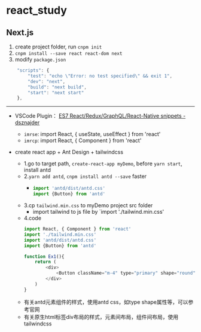 # react_study


## Next.js

1. create project folder, run `cnpm init`
2. `cnpm install --save react react-dom next`
3. modify `package.json`
```javascript
    "scripts": {
        "test": "echo \"Error: no test specified\" && exit 1",
        "dev": "next",
        "build": "next build",
        "start": "next start"
    },
```




-----

- VSCode Plugin： [ES7 React/Redux/GraphQL/React-Native snippets - dsznajder](https://marketplace.visualstudio.com/items?itemName=dsznajder.es7-react-js-snippets)
  - `imrse`: import React, { useState, useEffect } from 'react'
  - `imrcp`: import React, { Component } from 'react'


- create react app + Ant Design + tailwindcss
  - 1.go to target path, `create-react-app myDemo`, before `yarn start`, install antd
  - 2.`yarn add antd`, `cnpm install antd --save` faster
    - ```javascript
      import 'antd/dist/antd.css'
      import {Button} from 'antd'
      ```
  - 3.cp `tailwind.min.css` to myDemo project src folder
    - import tailwind to js file by `import './tailwind.min.css'
  - 4.code
    ```javascript
    import React, { Component } from 'react'
    import './tailwind.min.css'
    import 'antd/dist/antd.css'
    import {Button} from 'antd'
    
    function Ex1(){
        return (
            <div>
                <Button className="m-4" type="primary" shape="round">Click</Button>
            </div>
        )
    }
    ```
  - 有关antd元素组件的样式，使用antd css，如type shape属性等，可以参考官网
  - 有关原生html标签div布局的样式，元素间布局，组件间布局，使用tailwindcss

